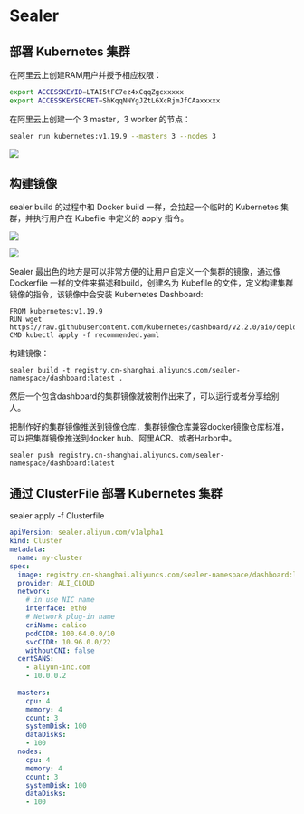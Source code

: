 # Sealer

## 部署 Kubernetes 集群

在阿里云上创建RAM用户并授予相应权限：
```sh
export ACCESSKEYID=LTAI5tFC7ez4xCqqZgcxxxxx
export ACCESSKEYSECRET=ShKqqNNYgJZtL6XcRjmJfCAaxxxxx

```

在阿里云上创建一个 3 master，3 worker 的节点：
```sh
sealer run kubernetes:v1.19.9 --masters 3 --nodes 3 
```


![](https://chengzw258.oss-cn-beijing.aliyuncs.com/Article/20210714000520.png)


## 构建镜像

sealer build 的过程中和 Docker build 一样，会拉起一个临时的 Kubernetes 集群，并执行用户在 Kubefile 中定义的 apply 指令。



![](https://chengzw258.oss-cn-beijing.aliyuncs.com/Article/20210713235145.png)



![](https://chengzw258.oss-cn-beijing.aliyuncs.com/Article/20210714000532.png)



Sealer 最出色的地方是可以非常方便的让用户自定义一个集群的镜像，通过像Dockerfile 一样的文件来描述和build，创建名为 Kubefile 的文件，定义构建集群镜像的指令，该镜像中会安装 Kubernetes Dashboard:

```
FROM kubernetes:v1.19.9
RUN wget https://raw.githubusercontent.com/kubernetes/dashboard/v2.2.0/aio/deploy/recommended.yaml
CMD kubectl apply -f recommended.yaml
```

构建镜像：

```
sealer build -t registry.cn-shanghai.aliyuncs.com/sealer-namespace/dashboard:latest .
```

然后一个包含dashboard的集群镜像就被制作出来了，可以运行或者分享给别人。

把制作好的集群镜像推送到镜像仓库，集群镜像仓库兼容docker镜像仓库标准，可以把集群镜像推送到docker hub、阿里ACR、或者Harbor中。

```
sealer push registry.cn-shanghai.aliyuncs.com/sealer-namespace/dashboard:latest
```

## 通过 ClusterFile 部署 Kubernetes 集群

sealer apply -f Clusterfile

```yaml
apiVersion: sealer.aliyun.com/v1alpha1
kind: Cluster
metadata:
  name: my-cluster
spec:
  image: registry.cn-shanghai.aliyuncs.com/sealer-namespace/dashboard:latest
  provider: ALI_CLOUD
  network:
    # in use NIC name
    interface: eth0
    # Network plug-in name
    cniName: calico
    podCIDR: 100.64.0.0/10
    svcCIDR: 10.96.0.0/22
    withoutCNI: false
  certSANS:
    - aliyun-inc.com
    - 10.0.0.2
    
  masters:
    cpu: 4
    memory: 4
    count: 3
    systemDisk: 100
    dataDisks:
    - 100
  nodes:
    cpu: 4
    memory: 4
    count: 3
    systemDisk: 100
    dataDisks:
    - 100
```